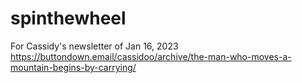 # spinthewheel

For Cassidy's newsletter of Jan 16, 2023
https://buttondown.email/cassidoo/archive/the-man-who-moves-a-mountain-begins-by-carrying/
